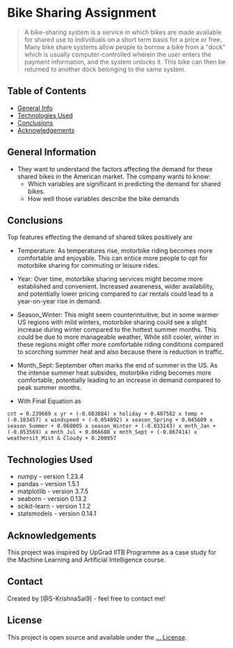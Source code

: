 # Bike Sharing Assignment

> A bike-sharing system is a service in which bikes are made available for shared use to individuals on a short term basis for a price or free. Many bike share systems allow people to borrow a bike from a "dock" which is usually computer-controlled wherein the user enters the payment information, and the system unlocks it. This bike can then be returned to another dock belonging to the same system.

## Table of Contents

- [General Info](#general-information)
- [Technologies Used](#technologies-used)
- [Conclusions](#conclusions)
- [Acknowledgements](#acknowledgements)


## General Information

* They want to understand the factors affecting the demand for these shared bikes in the American market. The company wants to know:
    * Which variables are significant in predicting the demand for shared bikes.
    * How well those variables describe the bike demands


## Conclusions

Top features effecting the demand of shared bikes positively are

- Temperature: As temperatures rise, motorbike riding becomes more comfortable and enjoyable. This can entice more people to opt for motorbike sharing for commuting or leisure rides.
- Year: Over time, motorbike sharing services might become more established and convenient. Increased awareness, wider availability, and potentially lower pricing compared to car rentals could lead to a year-on-year rise in demand.
- Season_Winter: This might seem counterintuitive, but in some warmer US regions with mild winters, motorbike sharing could see a slight increase during winter compared to the hottest summer months. This could be due to more manageable weather, While still cooler, winter in these regions might offer more comfortable riding conditions compared to scorching summer heat and also because there is reduction in traffic.
- Month_Sept: September often marks the end of summer in the US. As the intense summer heat subsides, motorbike riding becomes more comfortable, potentially leading to an increase in demand compared to peak summer months.

- With Final Equation as
```
cnt = 0.239669 x yr + (-0.083884) x holiday + 0.487582 x temp + (-0.183457) x windspeed + (-0.054892) x season_Spring + 0.045609 x season_Summer + 0.068005 x season_Winter + (-0.033143) x mnth_Jan + (-0.053569) x mnth_Jul + 0.066688 x mnth_Sept + (-0.067414) x weathersit_Mist & Cloudy + 0.200957
```


## Technologies Used

- numpy - version 1.23.4
- pandas - version 1.5.1
- matplotlib - version 3.7.5
- seaborn - version 0.13.2
- scikit-learn - version 1.1.2
- statsmodels - version 0.14.1

## Acknowledgements
This project was inspired by UpGrad IITB Programme as a case study for the Machine Learning and Artificial Intelligence course.

## Contact

Created by [@S-KrishnaSai9] - feel free to contact me!

## License
This project is open source and available under the [... License]().